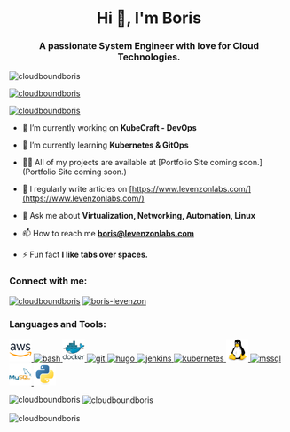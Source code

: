 <h1 align="center">Hi 👋, I'm Boris</h1>
<h3 align="center">A passionate System Engineer with love for Cloud Technologies.</h3>

<p align="left"> <img src="https://komarev.com/ghpvc/?username=cloudboundboris&label=Profile%20views&color=0e75b6&style=flat" alt="cloudboundboris" /> </p>

<p align="left"> <a href="https://github.com/ryo-ma/github-profile-trophy"><img src="https://github-profile-trophy.vercel.app/?username=cloudboundboris" alt="cloudboundboris" /></a> </p>

<p align="left"> <a href="https://twitter.com/cloudboundboris" target="blank"><img src="https://img.shields.io/twitter/follow/cloudboundboris?logo=twitter&style=for-the-badge" alt="cloudboundboris" /></a> </p>

- 🔭 I’m currently working on **KubeCraft - DevOps**

- 🌱 I’m currently learning **Kubernetes & GitOps**

- 👨‍💻 All of my projects are available at [Portfolio Site coming soon.](Portfolio Site coming soon.)

- 📝 I regularly write articles on [https://www.levenzonlabs.com/](https://www.levenzonlabs.com/)

- 💬 Ask me about **Virtualization, Networking, Automation, Linux**

- 📫 How to reach me **boris@levenzonlabs.com**

- ⚡ Fun fact **I like tabs over spaces.**

<h3 align="left">Connect with me:</h3>
<p align="left">
<a href="https://twitter.com/cloudboundboris" target="blank"><img align="center" src="https://raw.githubusercontent.com/rahuldkjain/github-profile-readme-generator/master/src/images/icons/Social/twitter.svg" alt="cloudboundboris" height="30" width="40" /></a>
<a href="https://linkedin.com/in/boris-levenzon" target="blank"><img align="center" src="https://raw.githubusercontent.com/rahuldkjain/github-profile-readme-generator/master/src/images/icons/Social/linked-in-alt.svg" alt="boris-levenzon" height="30" width="40" /></a>
</p>

<h3 align="left">Languages and Tools:</h3>
<p align="left"> <a href="https://aws.amazon.com" target="_blank" rel="noreferrer"> <img src="https://raw.githubusercontent.com/devicons/devicon/master/icons/amazonwebservices/amazonwebservices-original-wordmark.svg" alt="aws" width="40" height="40"/> </a> <a href="https://www.gnu.org/software/bash/" target="_blank" rel="noreferrer"> <img src="https://www.vectorlogo.zone/logos/gnu_bash/gnu_bash-icon.svg" alt="bash" width="40" height="40"/> </a> <a href="https://www.docker.com/" target="_blank" rel="noreferrer"> <img src="https://raw.githubusercontent.com/devicons/devicon/master/icons/docker/docker-original-wordmark.svg" alt="docker" width="40" height="40"/> </a> <a href="https://git-scm.com/" target="_blank" rel="noreferrer"> <img src="https://www.vectorlogo.zone/logos/git-scm/git-scm-icon.svg" alt="git" width="40" height="40"/> </a> <a href="https://gohugo.io/" target="_blank" rel="noreferrer"> <img src="https://api.iconify.design/logos-hugo.svg" alt="hugo" width="40" height="40"/> </a> <a href="https://www.jenkins.io" target="_blank" rel="noreferrer"> <img src="https://www.vectorlogo.zone/logos/jenkins/jenkins-icon.svg" alt="jenkins" width="40" height="40"/> </a> <a href="https://kubernetes.io" target="_blank" rel="noreferrer"> <img src="https://www.vectorlogo.zone/logos/kubernetes/kubernetes-icon.svg" alt="kubernetes" width="40" height="40"/> </a> <a href="https://www.linux.org/" target="_blank" rel="noreferrer"> <img src="https://raw.githubusercontent.com/devicons/devicon/master/icons/linux/linux-original.svg" alt="linux" width="40" height="40"/> </a> <a href="https://www.microsoft.com/en-us/sql-server" target="_blank" rel="noreferrer"> <img src="https://www.svgrepo.com/show/303229/microsoft-sql-server-logo.svg" alt="mssql" width="40" height="40"/> </a> <a href="https://www.mysql.com/" target="_blank" rel="noreferrer"> <img src="https://raw.githubusercontent.com/devicons/devicon/master/icons/mysql/mysql-original-wordmark.svg" alt="mysql" width="40" height="40"/> </a> <a href="https://www.python.org" target="_blank" rel="noreferrer"> <img src="https://raw.githubusercontent.com/devicons/devicon/master/icons/python/python-original.svg" alt="python" width="40" height="40"/> </a> </p>

<p><img align="left" src="https://github-readme-stats.vercel.app/api/top-langs?username=cloudboundboris&show_icons=true&locale=en&layout=compact" alt="cloudboundboris" /></p>

<p>&nbsp;<img align="center" src="https://github-readme-stats.vercel.app/api?username=cloudboundboris&show_icons=true&locale=en" alt="cloudboundboris" /></p>

<p><img align="center" src="https://github-readme-streak-stats.herokuapp.com/?user=cloudboundboris&" alt="cloudboundboris" /></p>
